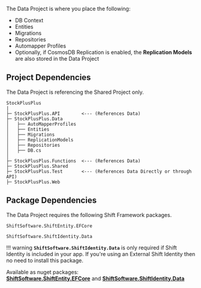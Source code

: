 The Data Project is where you place the following:

 * DB Context
 * Entities
 * Migrations 
 * Repositories
 * Automapper Profiles
 * Optionally, if CosmosDB Replication is enabled, the **Replication Models** are also stored in the Data Project

## Project Dependencies

The Data Project is referencing the Shared Project only.
```hl_lines="3 12 14"
StockPlusPlus
|
├─ StockPlusPlus.API		<--- (References Data)
├─ StockPlusPlus.Data
│   ├── AutoMapperProfiles
│   ├── Entities
│   ├── Migrations
│   ├── ReplicationModels
│   ├── Repositories
│   ├── DB.cs
│ 
├─ StockPlusPlus.Functions	<--- (References Data)
├─ StockPlusPlus.Shared
├─ StockPlusPlus.Test		<--- (References Data Directly or through API)
├─ StockPlusPlus.Web
```

## Package Dependencies

The Data Project requires the following Shift Framework packages.  

```
ShiftSoftware.ShiftEntity.EFCore
```

```
ShiftSoftware.ShiftIdentity.Data
```

!!! warning
	**``ShiftSoftware.ShiftIdentity.Data``** is only required if Shift Identity is included in your app. If you're using an External Shift Identity then no need to install this package.
   
Available as nuget packages:   
[**ShiftSoftware.ShiftEntity.EFCore**](https://www.nuget.org/packages/ShiftSoftware.ShiftEntity.EFCore)
and
[**ShiftSoftware.ShiftIdentity.Data**](https://www.nuget.org/packages/ShiftSoftware.ShiftIdentity.Data)

